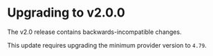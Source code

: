 # Upgrading to v2.0.0

The v2.0 release contains backwards-incompatible changes.

This update requires upgrading the minimum provider version to `4.79`.
